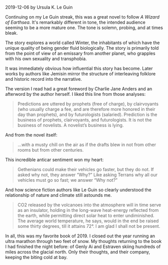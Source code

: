 2019-12-06
by Ursula K. Le Guin

Continuing on my Le Guin streak, this was a great novel to follow _A Wizard of Earthsea_. It's remarkably different in tone, the intended audience seeming to be a more mature one. The tone is solemn, probing, and at times bleak.

The story explores a world called Winter, the inhabitants of which have the unique quality of being gender fluid biologically. The story is primarily told from the point of view of an emissary from another planet, who grapples with his own sexuality and transphobia.

It was immediately obvious how influential this story has become. Later works by authors like Jemisin mirror the structure of interleaving folklore and historic record into the narrative.

The version I read had a great foreword by Charlie Jane Anders and an afterword by the author herself. I liked this line from those analyses:

> Predictions are uttered by prophets (free of charge), by clairvoyants (who usually charge a fee, and are therefore more honored in their day than prophets), and by futurologists (salaried). Prediction is the business of prophets, clairvoyants, and futurologists. It is not the business of novelists. A novelist’s business is lying.

And from the novel itself:

> ...with a musty chill on the air as if the drafts blew in not from other rooms but from other centuries.

This incredible anticar sentiment won my heart:

> Gethenians could make their vehicles go faster, but they do not. If asked why not, they answer “Why?” Like asking Terrans why all our vehicles must go so fast; we answer “Why not?”

And how science fiction authors like Le Guin so clearly understood the relationship of nature and climate still astounds me.

> CO2 released by the volcanoes into the atmosphere will in time serve as an insulator, holding in the long-wave heat-energy reflected from the earth, while permitting direct solar heat to enter undiminished. The average world temperature, he says, would in the end be raised some thirty degrees, till it attains 72°. I am glad I shall not be present.

In all, this was my favorite book of 2019. I closed out the year running an ultra marathon through two feet of snow. My thoughts returning to the book I had finished the night before: of Genly Ai and Estraven skiing hundreds of miles across the glacial north. Only their thoughts, and their company, keeping the biting cold at bay.

